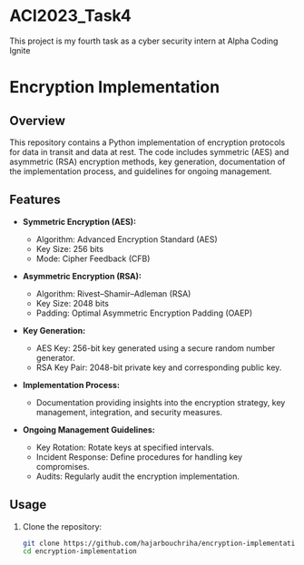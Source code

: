 # ACI2023_Task4
This project is my fourth task as a cyber security intern at Alpha Coding Ignite
# Encryption Implementation

## Overview

This repository contains a Python implementation of encryption protocols for data in transit and data at rest. The code includes symmetric (AES) and asymmetric (RSA) encryption methods, key generation, documentation of the implementation process, and guidelines for ongoing management.

## Features

- **Symmetric Encryption (AES):**
  - Algorithm: Advanced Encryption Standard (AES)
  - Key Size: 256 bits
  - Mode: Cipher Feedback (CFB)

- **Asymmetric Encryption (RSA):**
  - Algorithm: Rivest–Shamir–Adleman (RSA)
  - Key Size: 2048 bits
  - Padding: Optimal Asymmetric Encryption Padding (OAEP)

- **Key Generation:**
  - AES Key: 256-bit key generated using a secure random number generator.
  - RSA Key Pair: 2048-bit private key and corresponding public key.

- **Implementation Process:**
  - Documentation providing insights into the encryption strategy, key management, integration, and security measures.

- **Ongoing Management Guidelines:**
  - Key Rotation: Rotate keys at specified intervals.
  - Incident Response: Define procedures for handling key compromises.
  - Audits: Regularly audit the encryption implementation.

## Usage

1. Clone the repository:

   ```bash
   git clone https://github.com/hajarbouchriha/encryption-implementation.git
   cd encryption-implementation
